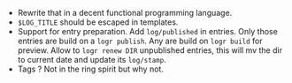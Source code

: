 * Rewrite that in a decent functional programming language.
* `$LOG_TITLE` should be escaped in templates.
* Support for entry preparation. Add `log/published` in entries.
  Only those entries are build on a `logr publish`. Any are
  build on `logr build` for preview. Allow to `logr renew DIR` 
  unpublished entries, this will mv the dir to current date
  and update its `log/stamp`.
* Tags ? Not in the ring spirit but why not.

